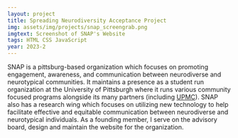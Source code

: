 ```yaml
---
layout: project
title: Spreading Neurodiversity Acceptance Project
img: assets/img/projects/snap_screengrab.png
imgtext: Screenshot of SNAP's Website
tags: HTML CSS JavaScript
year: 2023-2
---
```

SNAP is a pittsburg-based organization which focuses on promoting engagement, awareness, and communication between neurodiverse and neurotypical communities. It maintains a presence as a student run organization at the University of Pittsburgh where it runs various community focused programs alongside its many partners (including [UPMC](https://www.upmc.com/)). SNAP also has a research wing which focuses on utilizing new technology to help facilitate effective and equitable communication between neurodiverse and neurotypical individuals. As a founding member, I serve on the advisory board, design and maintain the website for the organization.